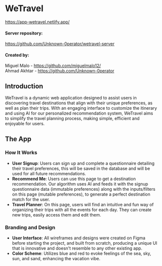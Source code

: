# WeTravel
https://app-wetravel.netlify.app/

#### Server repository:
https://github.com/Unknown-0perator/wetravel-server

#### Created by:
Miguel Malo - https://github.com/miguelmalo12/  
Ahmad Akhtar - https://github.com/Unknown-0perator

## Introduction
WeTravel is a dynamic web application designed to assist users in discovering travel destinations that align with their unique preferences, as well as plan their trips. With an engaging interface to customize the itinerary and using AI for our personalized recommendation system, WeTravel aims to simplify the travel planning process, making simple, efficient and enjoyable for users.

## The App

### How It Works
- **User Signup**: Users can sign up and complete a questionnaire detailing their travel preferences, this will be saved in the database and will be used for all future recommendations.
- **Recommend Me**: Users can use this page to get a destination recommendation. Our algorithm uses AI and feeds it with the signup questionnaire data (immutable preferences) along with the inputs/filters on this page (mutable preferences), to generate a perfect destination match for the user.
- **Travel Planner**: On this page, users will find an intuitive and fun way of organizing their trips with all the events for each day. They can create new trips, easily access them and edit them.

### Branding and Design
- **User Interface**: All wireframes and designs were created on Figma before starting the project, and built from scratch, producing a unique UI that is innovative and doesn't resemble to any other existing app.
- **Color Scheme**: Utilizes blue and red to evoke feelings of the sea, sky, sun, and sand, enhancing the vacation vibe.